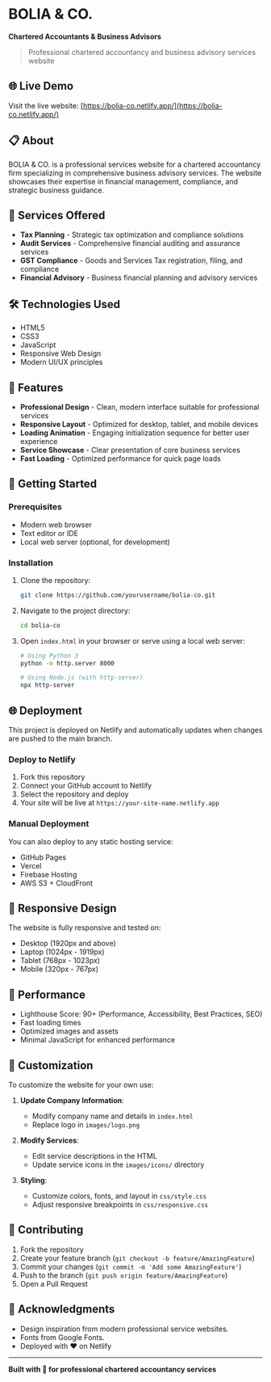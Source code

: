 # BOLIA & CO.
**Chartered Accountants & Business Advisors**
> Professional chartered accountancy and business advisory services website

## 🌐 Live Demo
Visit the live website: [https://bolia-co.netlify.app/](https://bolia-co.netlify.app/)

## 📋 About
BOLIA & CO. is a professional services website for a chartered accountancy firm specializing in comprehensive business advisory services. The website showcases their expertise in financial management, compliance, and strategic business guidance.

## 🚀 Services Offered
- **Tax Planning** - Strategic tax optimization and compliance solutions
- **Audit Services** - Comprehensive financial auditing and assurance services
- **GST Compliance** - Goods and Services Tax registration, filing, and compliance
- **Financial Advisory** - Business financial planning and advisory services

## 🛠️ Technologies Used
- HTML5
- CSS3
- JavaScript
- Responsive Web Design
- Modern UI/UX principles

## 🎨 Features
- **Professional Design** - Clean, modern interface suitable for professional services
- **Responsive Layout** - Optimized for desktop, tablet, and mobile devices
- **Loading Animation** - Engaging initialization sequence for better user experience
- **Service Showcase** - Clear presentation of core business services
- **Fast Loading** - Optimized performance for quick page loads


## 🚀 Getting Started

### Prerequisites
- Modern web browser
- Text editor or IDE
- Local web server (optional, for development)

### Installation
1. Clone the repository:
   ```bash
   git clone https://github.com/yourusername/bolia-co.git
   ```

2. Navigate to the project directory:
   ```bash
   cd bolia-co
   ```

3. Open `index.html` in your browser or serve using a local web server:
   ```bash
   # Using Python 3
   python -m http.server 8000
   
   # Using Node.js (with http-server)
   npx http-server
   ```

## 🌐 Deployment
This project is deployed on Netlify and automatically updates when changes are pushed to the main branch.

### Deploy to Netlify
1. Fork this repository
2. Connect your GitHub account to Netlify
3. Select the repository and deploy
4. Your site will be live at `https://your-site-name.netlify.app`

### Manual Deployment
You can also deploy to any static hosting service:
- GitHub Pages
- Vercel
- Firebase Hosting
- AWS S3 + CloudFront

## 📱 Responsive Design
The website is fully responsive and tested on:
- Desktop (1920px and above)
- Laptop (1024px - 1919px)
- Tablet (768px - 1023px)
- Mobile (320px - 767px)

## 🎯 Performance
- Lighthouse Score: 90+ (Performance, Accessibility, Best Practices, SEO)
- Fast loading times
- Optimized images and assets
- Minimal JavaScript for enhanced performance

## 🔧 Customization
To customize the website for your own use:

1. **Update Company Information**:
   - Modify company name and details in `index.html`
   - Replace logo in `images/logo.png`

2. **Modify Services**:
   - Edit service descriptions in the HTML
   - Update service icons in the `images/icons/` directory

3. **Styling**:
   - Customize colors, fonts, and layout in `css/style.css`
   - Adjust responsive breakpoints in `css/responsive.css`

## 🤝 Contributing
1. Fork the repository
2. Create your feature branch (`git checkout -b feature/AmazingFeature`)
3. Commit your changes (`git commit -m 'Add some AmazingFeature'`)
4. Push to the branch (`git push origin feature/AmazingFeature`)
5. Open a Pull Request

## 🙏 Acknowledgments
- Design inspiration from modern professional service websites.
- Fonts from Google Fonts.
- Deployed with ❤️ on Netlify

---

**Built with 💼 for professional chartered accountancy services**

